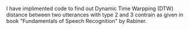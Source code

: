 I have implimented code to find out Dynamic Time Warpping (DTW) distance between two utterances with type 2 and 3 contrain as given in book "Fundamentals of Speech Recognition" by Rabiner.